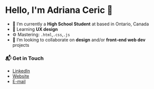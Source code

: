 # Hello, I'm Adriana Ceric 👋

- 🔭 I’m currently a **High School Student** at based in Ontario, Canada
- 🌱 Learning **UX design**
- ⚙️ Mastering: `.html`,`.css`,`.js`
- 👯 I’m looking to collaborate on **design** and/or **front-end web dev** projects

### 📬 Get in Touch
- [LinkedIn](https://www.linkedin.com/in/adriana-ceric/)
- [Website](adrianaceric.github.io)
- [E-mail](adriana.ceric@gmail.com)

